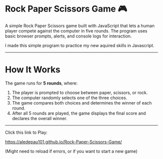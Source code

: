 # Rock Paper Scissors Game 🎮

A simple Rock Paper Scissors game built with JavaScript that lets a human player compete against the computer in five rounds. The program uses basic browser prompts, alerts, and console logs for interaction.

I made this simple program to practice my new aquired skills in Javascript.

---

# How It Works

The game runs for **5 rounds**, where:
1. The player is prompted to choose between paper, scissors, or rock.
2. The computer randomly selects one of the three choices.
3. The game compares both choices and determines the winner of each round.
4. After all 5 rounds are played, the game displays the final score and declares the overall winner.

---

Click this link to Play:

https://aledepau101.github.io/Rock-Paper-Scissors-Game/

(Might need to reload if errors, or if you want to start a new game)



